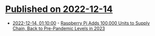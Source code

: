# [Published on 2022-12-14](index.md)

* [2022-12-14, 01:10:00](https://soylentnews.org/article.pl?sid=22/12/13/033254&from=rss) - [Raspberry Pi Adds 100,000 Units to Supply Chain, Back to Pre-Pandemic Levels in 2023](https://soylentnews.org/article.pl?sid=22/12/13/033254&from=rss)
